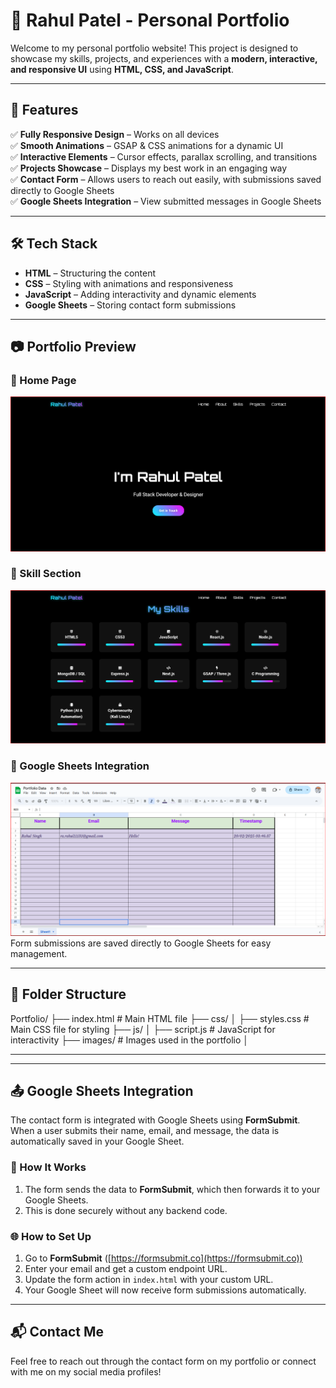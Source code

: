 # 🚀 Rahul Patel - Personal Portfolio  

Welcome to my personal portfolio website! This project is designed to showcase my skills, projects, and experiences with a **modern, interactive, and responsive UI** using **HTML, CSS, and JavaScript**.  

---

## 🌟 Features  
✅ **Fully Responsive Design** – Works on all devices  
✅ **Smooth Animations** – GSAP & CSS animations for a dynamic UI   
✅ **Interactive Elements** – Cursor effects, parallax scrolling, and transitions  
✅ **Projects Showcase** – Displays my best work in an engaging way  
✅ **Contact Form** – Allows users to reach out easily, with submissions saved directly to Google Sheets  
✅ **Google Sheets Integration** – View submitted messages in Google Sheets  

---

## 🛠️ Tech Stack  
- **HTML** – Structuring the content  
- **CSS** – Styling with animations and responsiveness  
- **JavaScript** – Adding interactivity and dynamic elements  
- **Google Sheets** – Storing contact form submissions  

---

## 📷 Portfolio Preview  

### 🔹 Home Page  
![Home Page](https://github.com/rahulpatel51/Portfolio/blob/main/Page1.png)  

### 🔹 Skill Section  
![Skill Section](https://github.com/rahulpatel51/Portfolio/blob/main/Page2.png)  

### 🔹 Google Sheets Integration  
![Google Sheets](https://github.com/rahulpatel51/Portfolio/blob/main/Google_Sheet.png)  
Form submissions are saved directly to Google Sheets for easy management.  

---

## 📂 Folder Structure  

Portfolio/ ├── index.html # Main HTML file ├── css/ │ ├── styles.css # Main CSS file for styling ├── js/ │ ├── script.js # JavaScript for interactivity ├── images/ # Images used in the portfolio │


---


---

## 📤 Google Sheets Integration  

The contact form is integrated with Google Sheets using **FormSubmit**. When a user submits their name, email, and message, the data is automatically saved in your Google Sheet.  

### 🔧 How It Works  
1. The form sends the data to **FormSubmit**, which then forwards it to your Google Sheets.  
2. This is done securely without any backend code.  

### 🌐 How to Set Up  
1. Go to **FormSubmit** ([https://formsubmit.co](https://formsubmit.co))  
2. Enter your email and get a custom endpoint URL.  
3. Update the form action in `index.html` with your custom URL.  
4. Your Google Sheet will now receive form submissions automatically.  

---

## 📬 Contact Me  
Feel free to reach out through the contact form on my portfolio or connect with me on my social media profiles!  

